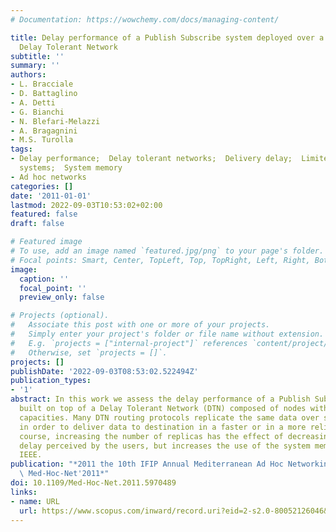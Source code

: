 ```yaml
---
# Documentation: https://wowchemy.com/docs/managing-content/

title: Delay performance of a Publish Subscribe system deployed over a memory-constrained,
  Delay Tolerant Network
subtitle: ''
summary: ''
authors:
- L. Bracciale
- D. Battaglino
- A. Detti
- G. Bianchi
- N. Blefari-Melazzi
- A. Bragagnini
- M.S. Turolla
tags:
- Delay performance;  Delay tolerant networks;  Delivery delay;  Limited storage;  Publish-subscribe
  systems;  System memory
- Ad hoc networks
categories: []
date: '2011-01-01'
lastmod: 2022-09-03T10:53:02+02:00
featured: false
draft: false

# Featured image
# To use, add an image named `featured.jpg/png` to your page's folder.
# Focal points: Smart, Center, TopLeft, Top, TopRight, Left, Right, BottomLeft, Bottom, BottomRight.
image:
  caption: ''
  focal_point: ''
  preview_only: false

# Projects (optional).
#   Associate this post with one or more of your projects.
#   Simply enter your project's folder or file name without extension.
#   E.g. `projects = ["internal-project"]` references `content/project/deep-learning/index.md`.
#   Otherwise, set `projects = []`.
projects: []
publishDate: '2022-09-03T08:53:02.522494Z'
publication_types:
- '1'
abstract: In this work we assess the delay performance of a Publish Subscribe system
  built on top of a Delay Tolerant Network (DTN) composed of nodes with limited storage
  capacities. Many DTN routing protocols replicate the same data over several nodes,
  in order to deliver data to destination in a faster or in a more reliable way. Of
  course, increasing the number of replicas has the effect of decreasing the delivery
  delay perceived by the users, but increases the use of the system memory. © 2011
  IEEE.
publication: "*2011 the 10th IFIP Annual Mediterranean Ad Hoc Networking Workshop,\
  \ Med-Hoc-Net'2011*"
doi: 10.1109/Med-Hoc-Net.2011.5970489
links:
- name: URL
  url: https://www.scopus.com/inward/record.uri?eid=2-s2.0-80052126046&doi=10.1109%2fMed-Hoc-Net.2011.5970489&partnerID=40&md5=94183bfc801ef6c300238f9bddd3331f
---
```

